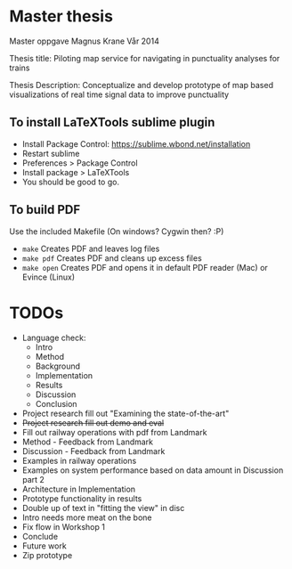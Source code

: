 Master thesis
==================

Master oppgave Magnus Krane
Vår 2014


Thesis title:
Piloting map service for navigating in punctuality analyses for trains

Thesis Description:
Conceptualize and develop prototype of map based visualizations of real time signal data to improve punctuality

To install LaTeXTools sublime plugin
------
 * Install Package Control: https://sublime.wbond.net/installation
 * Restart sublime
 * Preferences > Package Control
 * Install package > LaTeXTools
 * You should be good to go.

To build PDF
-------
Use the included Makefile (On windows? Cygwin then? :P)
 * ```make``` Creates PDF and leaves log files
 * ```make pdf``` Creates PDF and cleans up excess files
 * ```make open``` Creates PDF and opens it in default PDF reader (Mac) or Evince (Linux)


 TODOs
 ========
 * Language check:
 	* Intro
 	* Method
 	* Background
 	* Implementation
 	* Results
 	* Discussion
 	* Conclusion
 * Project research fill out "Examining the state-of-the-art"
 * ~~Project research fill out demo and eval~~
 * Fill out railway operations with pdf from Landmark
 * Method - Feedback from Landmark
 * Discussion - Feedback from Landmark
 * Examples in railway operations
 * Examples on system performance based on data amount in Discussion part 2
 * Architecture in Implementation
 * Prototype functionality in results
 * Double up of text in "fitting the view" in disc
 * Intro needs more meat on the bone
 * Fix flow in Workshop 1
 * Conclude
 * Future work
 * Zip prototype
